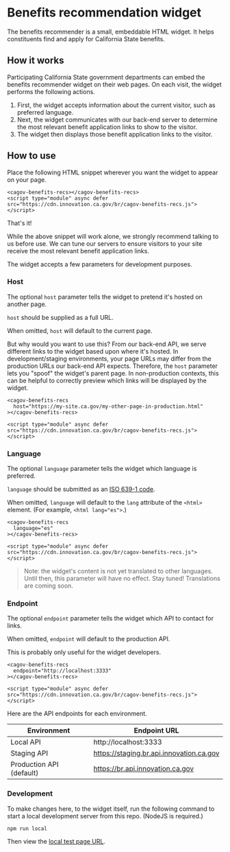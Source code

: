 # Benefits recommendation widget

The benefits recommender is a small, embeddable HTML widget. It helps constituents find and apply for California State benefits.

## How it works

Participating California State government departments can embed the benefits recommender widget on their web pages. On each visit, the widget performs the following actions.

1. First, the widget accepts information about the current visitor, such as preferred language.
2. Next, the widget communicates with our back-end server to determine the most relevant benefit application links to show to the visitor.
3. The widget then displays those benefit application links to the visitor.

## How to use

Place the following HTML snippet wherever you want the widget to appear on your page.

```
<cagov-benefits-recs></cagov-benefits-recs>
<script type="module" async defer src="https://cdn.innovation.ca.gov/br/cagov-benefits-recs.js"></script>
```

That's it!

While the above snippet will work alone, we strongly recommend talking to us before use. We can tune our servers to ensure visitors to your site receive the most relevant benefit application links.

The widget accepts a few parameters for development purposes.

### Host

The optional `host` parameter tells the widget to pretend it's hosted on another page.

`host` should be supplied as a full URL.

When omitted, `host` will default to the current page.

But why would you want to use this? From our back-end API, we serve different links to the widget based upon where it's hosted. In development/staging environments, your page URLs may differ from the production URLs our back-end API expects. Therefore, the `host` parameter lets you "spoof" the widget's parent page. In non-production contexts, this can be helpful to correctly preview which links will be displayed by the widget.

```
<cagov-benefits-recs
  host="https://my-site.ca.gov/my-other-page-in-production.html"
></cagov-benefits-recs>

<script type="module" async defer src="https://cdn.innovation.ca.gov/br/cagov-benefits-recs.js"></script>
```

### Language

The optional `language` parameter tells the widget which language is preferred.

`language` should be submitted as an [ISO 639-1 code](https://www.w3schools.com/tags/ref_language_codes.asp).

When omitted, `language` will default to the `lang` attribute of the `<html>` element. (For example, `<html lang="es">`.)

```
<cagov-benefits-recs
  language="es"
></cagov-benefits-recs>

<script type="module" async defer src="https://cdn.innovation.ca.gov/br/cagov-benefits-recs.js"></script>
```

> Note: the widget's content is not yet translated to other languages. Until then, this parameter will have no effect. Stay tuned! Translations are coming soon.

### Endpoint

The optional `endpoint` parameter tells the widget which API to contact for links.

When omitted, `endpoint` will default to the production API.

This is probably only useful for the widget developers.

```
<cagov-benefits-recs
  endpoint="http://localhost:3333"
></cagov-benefits-recs>

<script type="module" async defer src="https://cdn.innovation.ca.gov/br/cagov-benefits-recs.js"></script>
```

Here are the API endpoints for each environment.

| Environment              | Endpoint URL                             |
| ------------------------ | ---------------------------------------- |
| Local API                | http://localhost:3333                    |
| Staging API              | https://staging.br.api.innovation.ca.gov |
| Production API (default) | https://br.api.innovation.ca.gov         |

### Development

To make changes here, to the widget itself, run the following command to start a local development server from this repo. (NodeJS is required.)

```
npm run local
```

Then view the <a href="http://127.0.0.1:8080/preview/local.html">local test page URL</a>.
